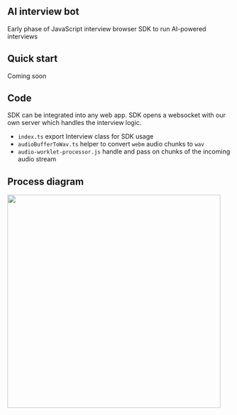 ## AI interview bot

Early phase of JavaScript interview browser SDK to run AI-powered interviews

## Quick start

Coming soon

## Code

SDK can be integrated into any web app. SDK opens a websocket with our own server which handles the interview logic.

- `index.ts` export Interview class for SDK usage
- `audioBufferToWav.ts` helper to convert `webm` audio chunks to `wav`
- `audio-worklet-processor.js` handle and pass on chunks of the incoming audio stream

## Process diagram

<img src="https://www.plantuml.com/plantuml/png/VP31Rk8m48RlynIZx3ah8M0FQ3TYsueUUga4FPKU9lP4M2Hsv8nLGDpx5EsXZzOdAII10eNwvF7_VRyq7bP2NaAH0sJE2NkC_bPcnODEF_buUSTsw2N_TjTkCXRFLB16JK9eBAfPiFDgQh_CjzVp9bkDbEUDIOBEAiRwJ6q484Ponl7D7OvozupNC_82G4gSnuUAFLA512LvCSgKP0MZaNTMaAsEjc5w75wHckyp1Mp5o1AZ_wlWUMh79REQnUBY2I-aPlIUkRsVr2zyQctPhTFODPC11N4s52bxx01X_FZBitwAamHJ761X51fR1e4KupX1XODcnjHOyakae8q3MA_NS5ZL_Tq1LHlwlA5FweGNyhscrzGao1lma6HiRHVaijxVwTa9cM5yxF-ypPzsb_I2a1v-6ssWgcIQiwzQ6ePiTIZoJm00" width="480">
